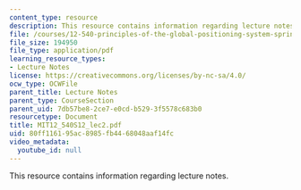 ```yaml
---
content_type: resource
description: This resource contains information regarding lecture notes.
file: /courses/12-540-principles-of-the-global-positioning-system-spring-2012/80ff116195ac8985fb4468048aaf14fc_MIT12_540S12_lec2.pdf
file_size: 194950
file_type: application/pdf
learning_resource_types:
- Lecture Notes
license: https://creativecommons.org/licenses/by-nc-sa/4.0/
ocw_type: OCWFile
parent_title: Lecture Notes
parent_type: CourseSection
parent_uid: 7db57be8-2ce7-e0cd-b529-3f5578c683b0
resourcetype: Document
title: MIT12_540S12_lec2.pdf
uid: 80ff1161-95ac-8985-fb44-68048aaf14fc
video_metadata:
  youtube_id: null
---
```

This resource contains information regarding lecture notes.